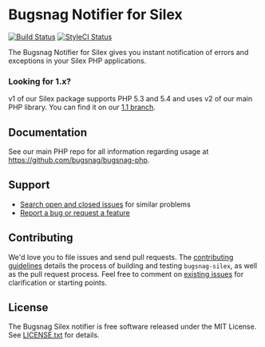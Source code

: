 # Bugsnag Notifier for Silex

[![Build Status](https://img.shields.io/travis/bugsnag/bugsnag-silex/master.svg?style=flat-square)](https://travis-ci.org/bugsnag/bugsnag-silex)
[![StyleCI Status](https://styleci.io/repos/23802949/shield?branch=master)](https://styleci.io/repos/23802949)


The Bugsnag Notifier for Silex gives you instant notification of errors and
exceptions in your Silex PHP applications.


### Looking for 1.x?

v1 of our Silex package supports PHP 5.3 and 5.4 and uses v2 of our main PHP library. You can find it on our [1.1 branch](https://github.com/bugsnag/bugsnag-silex/tree/1.1).


## Documentation

See our main PHP repo for all information regarding usage at https://github.com/bugsnag/bugsnag-php.


## Support

* [Search open and closed issues](https://github.com/bugsnag/bugsnag-silex/issues?utf8=✓&q=is%3Aissue) for similar problems
* [Report a bug or request a feature](https://github.com/bugsnag/bugsnag-silex/issues/new)


## Contributing

We'd love you to file issues and send pull requests. The [contributing
guidelines](CONTRIBUTING.md) details the process of building and testing
`bugsnag-silex`, as well as the pull request process. Feel free to comment
on [existing issues](https://github.com/bugsnag/bugsnag-silex/issues) for
clarification or starting points.


## License

The Bugsnag Silex notifier is free software released under the MIT License.
See [LICENSE.txt](LICENSE.txt) for details.
